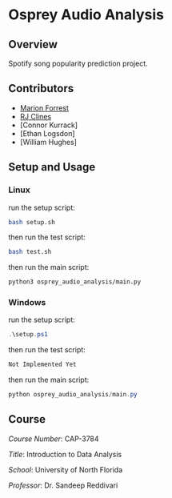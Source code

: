# Osprey Audio Analysis

## Overview

Spotify song popularity prediction project.

## Contributors

- [Marion Forrest](https://github.com/TheAdaptoid)
- [RJ Clines](https://github.com/rjc5216)
- [Connor Kurrack]
- [Ethan Logsdon]
- [William Hughes]

## Setup and Usage

### Linux

run the setup script:
```bash
bash setup.sh
```

then run the test script:
```bash
bash test.sh
```

then run the main script:
```bash
python3 osprey_audio_analysis/main.py
```

### Windows

run the setup script:
```powershell
.\setup.ps1
```

then run the test script:
```powershell
Not Implemented Yet
```

then run the main script:
```powershell
python osprey_audio_analysis/main.py
```

## Course

*Course Number*: CAP-3784

*Title*: Introduction to Data Analysis

*School*: University of North Florida

*Professor*: Dr. Sandeep Reddivari